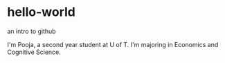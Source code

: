 # hello-world
an intro to github


I'm Pooja, a second year student at U of T. I'm majoring in Economics and Cognitive Science.
